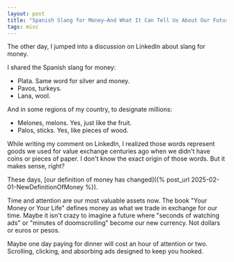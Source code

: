 ```yaml
---
layout: post
title: "Spanish Slang for Money—And What It Can Tell Us About Our Future"
tags: misc
---
```


The other day, I jumped into a discussion on LinkedIn about slang for money.

I shared the Spanish slang for money:
* Plata. Same word for silver and money.
* Pavos, turkeys.
* Lana, wool.

And in some regions of my country, to designate millions:
* Melones, melons. Yes, just like the fruit. 
* Palos, sticks. Yes, like pieces of wood.

While writing my comment on LinkedIn, I realized those words represent goods we used for value exchange centuries ago when we didn't have coins or pieces of paper. I don't know the exact origin of those words. But it makes sense, right?

These days, [our definition of money has changed]({% post_url 2025-02-01-NewDefinitionOfMoney %}). 

Time and attention are our most valuable assets now. The book "Your Money or Your Life" defines money as what we trade in exchange for our time. Maybe it isn't crazy to imagine a future where "seconds of watching ads" or "minutes of doomscrolling" become our new currency. Not dollars or euros or pesos.

Maybe one day paying for dinner will cost an hour of attention or two. Scrolling, clicking, and absorbing ads designed to keep you hooked.
